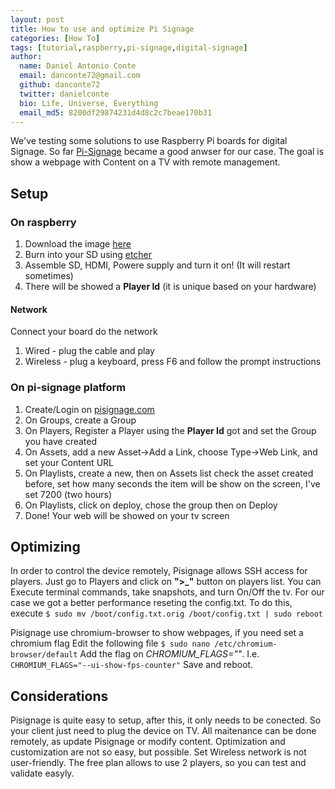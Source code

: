 ```yaml
---
layout: post
title: How to use and optimize Pi Signage
categories: [How To]
tags: [tutorial,raspberry,pi-signage,digital-signage]
author:
  name: Daniel Antonio Conte
  email: danconte72@gmail.com
  github: danconte72
  twitter: danielconte
  bio: Life, Universe, Everything
  email_md5: 8200df29874231d4d8c2c7beae170b31
---
```

We've testing some solutions to use Raspberry Pi boards for digital Signage.
So far [Pi-Signage](https://github.com/colloqi/piSignage) became a good anwser for our case. The goal is show a webpage with Content on a TV with remote management.

## Setup
### On raspberry
1. Download the image [here](https://drive.google.com/file/d/1auC4LcO-z9md4XtdfXOiDS-atF3jZYkd/view)
2. Burn into your SD using [etcher](https://www.balena.io/etcher/)
3. Assemble SD, HDMI, Powere supply and turn it on! (It will restart sometimes)
4. There will be showed a **Player Id** (it is unique based on your hardware)
#### Network
Connect your board do the network
1. Wired - plug the cable and play
2. Wireless -  plug a keyboard, press F6 and follow the prompt instructions

### On pi-signage platform
1. Create/Login on [pisignage.com](https://pisignage.com/)
2. On Groups, create a Group
3. On Players, Register a Player using the **Player Id** got and set the Group you have created
4. On Assets, add a new Asset->Add a Link, choose Type->Web Link, and set your Content URL
5. On Playlists, create a new, then on Assets list check the asset created before, set how many seconds the item will be show on the screen, I've set 7200 (two hours)
6. On Playlists, click on deploy, chose the group then on Deploy
7. Done! Your web will be showed on your tv screen

## Optimizing
In order to control the device remotely, Pisignage allows SSH access for players.
Just go to Players and click on **">_"** button on players list. You can Execute terminal commands, take snapshots, and turn On/Off the tv.
For our case we got a better performance reseting the config.txt. To do this, execute `$ sudo mv /boot/config.txt.orig /boot/config.txt | sudo reboot`

Pisignage use chromium-browser to show webpages, if you need set a chromium flag 
Edit the following file
`$ sudo nano /etc/chromium-browser/default`
Add the flag on *CHROMIUM_FLAGS=""*. I.e. `CHROMIUM_FLAGS="--ui-show-fps-counter"`
Save and reboot.

## Considerations
Pisignage is quite easy to setup, after this, it only needs to be conected.
So your client just need to plug the device on TV. All maitenance can be done remotely, as update Pisignage or modify content. Optimization and customization are not so easy, but possible. Set Wireless network is not user-friendly. 
The free plan allows to use 2 players, so you can test and validate easyly.
